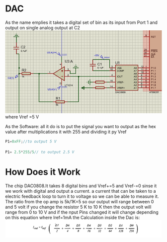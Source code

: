 # DAC
As the name emplies it takes a digital set of bin as its input from Port 1 and output on single analog output at C2
![hardware](2020-06-02_11_57_04-adcAndDac-Proteus8Professional-SchematicCapture.png)
where Vref =5 V



As the Software:
all it do is to put the signal you want to output as the hex value after multiplications it with 255 and dividing it py Vref
```C
P1=0xFF;//to output 5 V

P1= 2.5*255/5// to output 2.5 V
```

# How Does it Work
The chip DAC0808.It takes 8 digital bins and Vref+=5 and Vref-=0 sinse it we work with digital and output a current.
a current that can be taken to a electric feedback loop to turn it to voltage so we can be able to measure it.
The ratio from the op amp is 5k/1K=5
so our output will range between 0 and 5 volt 
if you change the resistor 5 K to 10 K then the output volt will range from 0 to 10 V
and if the nput Pins changed it will change depending on this equation
where Iref=1mA
the Calculation inside the Dac is:
![Calculation](080409_1906_dacinterfac1.png)
